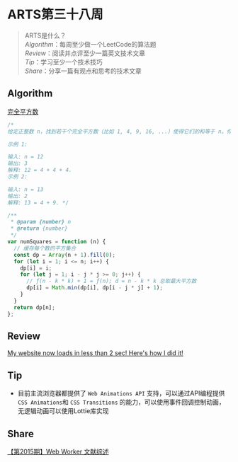 # ARTS第三十八周

> ARTS是什么？  
  *Algorithm*：每周至少做一个LeetCode的算法题  
  *Review*：阅读并点评至少一篇英文技术文章  
  *Tip*：学习至少一个技术技巧  
  *Share*：分享一篇有观点和思考的技术文章  

## Algorithm

[完全平方数](https://leetcode-cn.com/problems/perfect-squares/submissions/)

```js
/*
给定正整数 n，找到若干个完全平方数（比如 1, 4, 9, 16, ...）使得它们的和等于 n。你需要让组成和的完全平方数的个数最少。

示例 1:

输入: n = 12
输出: 3
解释: 12 = 4 + 4 + 4.
示例 2:

输入: n = 13
输出: 2
解释: 13 = 4 + 9. */

/**
 * @param {number} n
 * @return {number}
 */
var numSquares = function (n) {
  // 缓存每个数的平方集合
  const dp = Array(n + 1).fill(0);
  for (let i = 1; i <= n; i++) {
    dp[i] = i;
    for (let j = 1; i - j * j >= 0; j++) {
      // ƒ(n - k * k) + 1 = ƒ(n); d = n - k * k 总取最大平方数
      dp[i] = Math.min(dp[i], dp[i - j * j] + 1);
    }
  }
  return dp[n];
};
```

## Review

[My website now loads in less than 2 sec! Here's how I did it!](https://dev.to/cmcodes/my-website-now-loads-in-less-than-2-sec-here-s-how-i-did-it-hoj)

## Tip

- 目前主流浏览器都提供了 `Web Animations API` 支持，可以通过API编程提供 `CSS Animations`和 `CSS Transitions` 的能力，可以使用事件回调控制动画，无逻辑动画可以使用Lottie库实现

## Share

[【第2015期】Web Worker 文献综述](https://mp.weixin.qq.com/s/MyRRIbn-UoruVD1dpvD-QQ)
